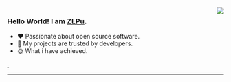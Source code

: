 <img align="right" style="pointer-events:none;" src="https://github-readme-stats.vercel.app/api?username=flowerSay&show_icons=true&icon_color=E65A65&text_color=adbac7&bg_color=2d333b&hide_title=true&hide_border=true" />
 
### Hello World! I am <b><a target="_blank" href="javascript:;">ZLPu</a></b>.
 
- :hearts: Passionate about open source software. 
- :1st_place_medal: My projects are trusted by developers.
- :sun_with_face: What i have achieved.
 
<a href="https://blog.csdn.net/m0_51582885?spm=1000.2115.3001.5343">
    <img src="https://img.shields.io/badge/CSDN Page View-115K-E65A65.svg" alt="" title="flowerSay的csdn" />
</a>
 
<a href="https://cloud.tencent.com/developer/user/9629823">
    <img src="https://img.shields.io/badge/Tencentcloud Page View-200K-blue.svg" alt="" title="flowerSay的腾讯云社区" />
</a>
 
---
